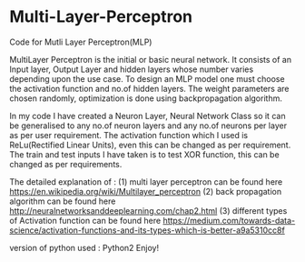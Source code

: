 # Multi-Layer-Perceptron
Code for Mutli Layer Perceptron(MLP)

MultiLayer Perceptron is the initial or basic neural network. It consists of an Input layer, Output Layer and hidden layers whose number varies depending upon the use case. To design an MLP model one must choose the activation function and no.of hidden layers. The weight parameters are chosen randomly, optimization is done using backpropagation algorithm.

In my code I have created a Neuron Layer, Neural Network Class so it can be generalised to any no.of neuron layers and any no.of neurons per layer as per user requirement. The activation function which I used is ReLu(Rectified Linear Units), even this can be changed as per requirement. The train and test inputs I have taken is to test XOR function, this can be changed as per requirements.

The detailed explanation of :
(1) multi layer perceptron can be found here https://en.wikipedia.org/wiki/Multilayer_perceptron 
(2) back propagation algorithm can be found here http://neuralnetworksanddeeplearning.com/chap2.html
(3) different types of Activation function can be found here https://medium.com/towards-data-science/activation-functions-and-its-types-which-is-better-a9a5310cc8f

version of python used : Python2
Enjoy!



